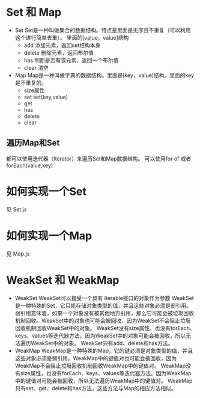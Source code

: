 # Set 和 Map
- Set
    Set是一种叫做集合的数据结构。特点是里面是无序且不重复（可以利用这个进行简单去重）。
    里面的[value，value]结构
    - add
        添加元素，返回set结构本身
    - delete
        删除元素，返回布尔值
    - has
        判断是否有该元素，返回一个布尔值
    - clear
        清空
- Map
    Map是一种叫做字典的数据结构。里面是[key，value]结构。里面的key是不重复的。
    - size属性
    - set
        set(key,value)
    - get
    - has
    - delete
    - clear
## 遍历Map和Set
都可以使用迭代器（Iterator）来遍历Set和Map数据结构。
可以使用for of 或者 forEach(value,key)
# 如何实现一个Set
见 Set.js
# 如何实现一个Map
见 Map.js
# WeakSet 和 WeakMap
- WeakSet
    WeakSet可以接受一个具有 Iterable接口的对象作为参数
    WeakSet是一种特殊的Set，它只能存储对象类型的值，并且这些对象必须是弱引用。弱引用意味着，如果一个对象没有被其他地方引用，那么它可能会被垃圾回收机制回收。WeakSet中的对象也可能会被回收，因为WeakSet不会阻止垃圾回收机制回收WeakSet中的对象。
    WeakSet没有size属性，也没有forEach、keys、values等迭代器方法。因为WeakSet中的对象可能会被回收，所以无法遍历WeakSet中的对象。
    WeakSet只有add、delete和has方法。
- WeakMap
    WeakMap是一种特殊的Map，它的键必须是对象类型的值，并且这些对象必须是弱引用。WeakMap中的键值对也可能会被回收，因为WeakMap不会阻止垃圾回收机制回收WeakMap中的键值对。
    WeakMap没有size属性，也没有forEach、keys、values等迭代器方法。因为WeakMap中的键值对可能会被回收，所以无法遍历WeakMap中的键值对。
    WeakMap只有set、get、delete和has方法，这些方法与Map的相应方法相似。